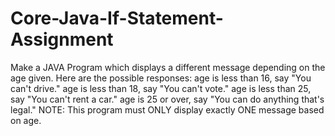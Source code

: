 # Core-Java-If-Statement-Assignment

Make a JAVA Program which displays a different message depending on the age given. 
Here are the possible responses:
age is less than 16, say "You can't drive."
age is less than 18, say "You can't vote."
age is less than 25, say "You can't rent a car."
age is 25 or over, say "You can do anything that's legal."
NOTE: This program must ONLY display exactly ONE message based on age.
